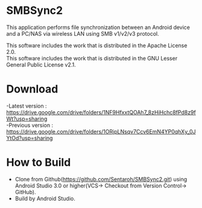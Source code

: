 # SMBSync2

This application performs file synchronization between an Android device and a PC/NAS via wireless LAN using SMB v1/v2/v3 protocol.

This software includes the work that is distributed in the Apache License 2.0.  
This software includes the work that is distributed in the GNU Lesser General Public License v2.1.

# Download

-Latest version : https://drive.google.com/drive/folders/1NF9HfxxtQOAh7_8zHiHchc8fPd8z9fWt?usp=sharing
<br>
-Previous version : https://drive.google.com/drive/folders/1ORjpLNsqv7Ccv6EmN4YP0qhXy_0JYtOd?usp=sharing

# How to Build

- Clone from Github(https://github.com/Sentaroh/SMBSync2.git) using Android Studio 3.0 or higher(VCS-> Checkout from Version Control-> GitHub).
- Build by Android Studio.